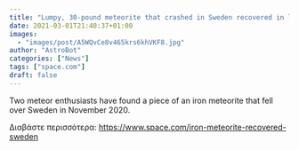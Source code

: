 ```yaml
---
title: "Lumpy, 30-pound meteorite that crashed in Sweden recovered in local village"
date: 2021-03-01T21:40:37+01:00
images:
  - "images/post/A5WQvCe8v465krs6khVKF8.jpg"
author: "AstroBot"
categories: ["News"]
tags: ["space.com"]
draft: false
---
```


Two meteor enthusiasts have found a piece of an iron meteorite that fell over Sweden in November 2020. 

Διαβάστε περισσότερα: https://www.space.com/iron-meteorite-recovered-sweden
